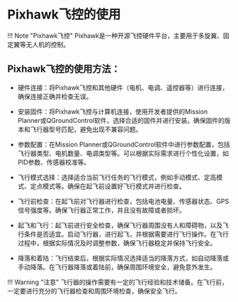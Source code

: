 # Pixhawk飞控的使用

!!! Note "Pixhawk飞控"
    Pixhawk是一种开源飞控硬件平台，主要用于多旋翼、固定翼等无人机的控制。

## Pixhawk飞控的使用方法：

* 硬件连接：将Pixhawk飞控和其他硬件（电机、电调、遥控器等）进行连接，确保连接正确并检查无误。

* 安装固件：将Pixhawk飞控与计算机连接，使用开发者提供的Mission Planner或QGroundControl软件，选择合适的固件并进行安装。确保固件的版本和飞行器型号匹配，避免出现不兼容问题。

* 参数配置：在Mission Planner或QGroundControl软件中进行参数配置，包括飞行器类型、电机数量、电调类型等。可以根据实际需求进行个性化设置，如PID参数、传感器校准等。

* 飞行模式选择：选择适合当前飞行任务的飞行模式，例如手动模式、定高模式、定点模式等。确保在起飞前设置好飞行模式并进行检查。

* 飞行前检查：在起飞前对飞行器进行检查，包括电池电量、传感器状态、GPS信号强度等。确保飞行器正常工作，并且没有故障或者损坏。

* 起飞和飞行：起飞前进行安全检查，确保飞行器周围没有人和障碍物，以及飞行条件是否适宜。启动飞行器，进行起飞，并根据需要进行飞行操作。在飞行过程中，根据实际情况及时调整参数，确保飞行器稳定并保持飞行安全。

* 降落和着陆：飞行结束后，根据实际情况选择适当的降落方式，如自动降落或手动降落。在飞行器降落或着陆前，确保周围环境安全，避免意外发生。

!!! Warning "注意" 
    飞行器的操作需要有一定的飞行经验和技术储备。在飞行前，一定要进行充分的飞行器检查和周围环境检查，确保安全飞行。
